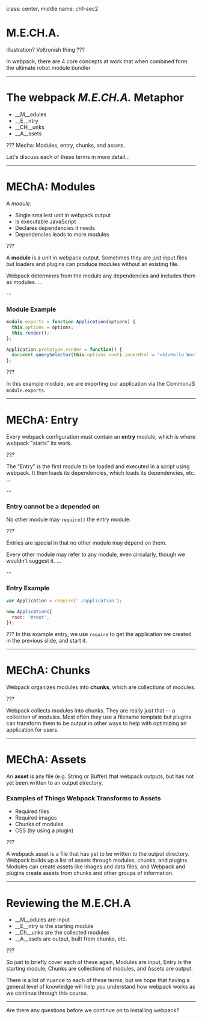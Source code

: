 class: center, middle
name: ch1-sec2

# M.E.CH.A.
Illustration? Voltronish thing
???

In webpack, there are 4 core concepts at work that when combined form the ultimate robot module bundler

---

# The webpack _M.E.CH.A._ Metaphor

- __M__odules
- __E__ntry
- __CH__unks
- __A__ssets

???
Mecha: Modules, entry, chunks, and assets.

Let's discuss each of these terms in more detail...

---

# MEChA: Modules

A _module_:

- Single smallest unit in webpack output
- Is executable JavaScript
- Declares dependencies it needs
- Dependencies leads to more modules

???

A __module__ is a unit in webpack output. Sometimes they are just input files
but loaders and plugins can produce modules without an existing file.

Webpack determines from the module any dependencies and includes them as
modules. ...

--

### Module Example

```javascript
module.exports = function Application(options) {
  this.options = options;
  this.render();
};

Application.prototype.render = function() {
  document.querySelector(this.options.root).innerHtml = '<h1>Hello World</h1>';
};
```

???

In this example module, we are exporting our application via the CommonJS
`module.exports`.

---

# MEChA: Entry

Every webpack configuration must contain an __entry__ module, which is where webpack "starts" its work.

???

The "Entry" is the first module to be loaded and executed in a script using
webpack. It then loads its dependencies, which loads its dependencies, etc. ...

--

### Entry **cannot** be a depended on

No other module may `require()` the entry module.

???

Entries are special in that no other module may depend on them.

Every other module may refer to any module, even circularly, though we wouldn't
suggest it. ...

--

### Entry Example

```javascript
var Application = require('./application');

new Application({
  root: '#root',
});
```

???
In this example entry, we use `require` to get the application we created in the previous slide, and start it.

---

# MEChA: Chunks

Webpack organizes modules into __chunks__, which are collections of modules.

???

Webpack collects modules into chunks. They are really just that -- a collection of modules. Most often they use a filename template but plugins can transform them to be output in other ways to help with optimizing an application for users.

---

# MEChA: Assets

An __asset__ is any file (e.g. String or Buffer) that webpack outputs, but has not yet been written to an output directory.

### Examples of Things Webpack Transforms to Assets

- Required files
- Required images
- Chunks of modules
- CSS (by using a plugin)

???

A webpack asset is a file that has yet to be written to the output directory. Webpack builds up a list of assets through modules, chunks, and plugins. Modules can create assets like images and data files, and Webpack and plugins create assets from chunks and other groups of information.

---

# Reviewing the M.E.CH.A

- __M__odules are input
- __E__ntry is the starting module
- __Ch__unks are the collected modules
- __A__ssets are output, built from chunks, etc.

???

So just to briefly cover each of these again, Modules are input, Entry is the starting module, Chunks are collections of modules, and Assets are output.

There is a lot of nuance to each of these terms, but we hope that having a general level of knowledge will help you understand how webpack works as we continue through this course.

-------

Are there any questions before we continue on to installing webpack?
